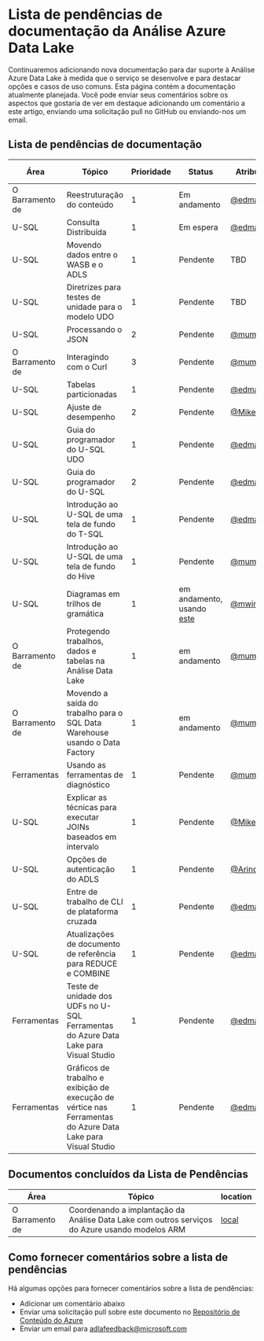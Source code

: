 <properties
   pageTitle="Lista de pendências de documentação da Análise Azure Data Lake | Microsoft Azure"
   description="A Análise Data Lake é um serviço de computação de Big Data do Azure que permite usar dados para impulsionar seus negócios com as informações obtidas de seus dados na nuvem, independentemente de onde eles estiverem e de seu tamanho. A Análise Data Lake possibilita isso da maneira mais simples, mais escalonável e mais econômica possível. Esta página é a lista de pendências de nossos esforços de documentação"
   documentationCenter="na"
   services="data-lake-analytics"
   authors="edmacauley"
   manager="paulettm"
   editor="cgronlun"/>

<tags
   ms.service="data-lake-analytics"
   ms.devlang="na"
   ms.topic="article"
   ms.tgt_pltfrm="na"
   ms.workload="big-data"
   ms.date="05/16/2016"
   ms.author="edmaca"/>

# Lista de pendências de documentação da Análise Azure Data Lake

Continuaremos adicionando nova documentação para dar suporte à Análise Azure Data Lake à medida que o serviço se desenvolve e para destacar opções e casos de uso comuns. Esta página contém a documentação atualmente planejada. Você pode enviar seus comentários sobre os aspectos que gostaria de ver em destaque adicionando um comentário a este artigo, enviando uma solicitação pull no GitHub ou enviando-nos um email.

## Lista de pendências de documentação

Área |Tópico | Prioridade | Status | Atribuído a | Solicitado por 
------------- | ------------- | -------------- | -------------- | --------------- | --------------
O Barramento de | Reestruturação do conteúdo | 1 | Em andamento | [@edmacauley](https://github.com/edmacauley) |
U-SQL | Consulta Distribuída | 1 | Em espera | [@edmacauley](https://github.com/edmacauley) |
U-SQL | Movendo dados entre o WASB e o ADLS | 1 | Pendente | TBD | Ye Xing (ml)
U-SQL | Diretrizes para testes de unidade para o modelo UDO | 1 | Pendente | TBD | [@ddobric](https://github.com/ddobric) 
U-SQL | Processando o JSON | 2 | Pendente | [@mumian](https://github.com/mumian) | [@mwinkle](https://github.com/mwinkle)
O Barramento de | Interagindo com o Curl | 3 |Pendente |[@mumian](https://github.com/mumian)
U-SQL | Tabelas particionadas |1 | Pendente | [@edmacauley](https://github.com/edmacauley) | 
U-SQL | Ajuste de desempenho | 2 | Pendente | [@MikeRys](https://github.com/mikerys) | 
U-SQL | Guia do programador do U-SQL UDO | 1 | Pendente | [@edmacauley](https://github.com/edmacauley) | 
U-SQL | Guia do programador do U-SQL | 2 | Pendente | [@edmacauley](https://github.com/edmacauley) | 
U-SQL | Introdução ao U-SQL de uma tela de fundo do T-SQL | 1 | Pendente | [@edmacauley](https://github.com/edmacauley) | [@MikeRys](https://github.com/mikerys)
U-SQL | Introdução ao U-SQL de uma tela de fundo do Hive | 1 | Pendente | [@mumian](https://github.com/mumian)| [@MikeRys](https://github.com/mikerys)
U-SQL | Diagramas em trilhos de gramática | 1 | em andamento, usando [este](http://bottlecaps.de/rr/ui) | [@mwinkle](https://github.com/mwinkle) | [@mwinkle](https://github.com/mwinkle)
O Barramento de | Protegendo trabalhos, dados e tabelas na Análise Data Lake |1| em andamento | [@mumian](https://github.com/mumian) | [@MikeRys](https://github.com/mikerys)
O Barramento de | Movendo a saída do trabalho para o SQL Data Warehouse usando o Data Factory |1 | em andamento | [@mumian](https://github.com/mumian) | 
Ferramentas | Usando as ferramentas de diagnóstico | 1 | Pendente | [@mumian](https://github.com/mumian) | 
U-SQL | Explicar as técnicas para executar JOINs baseados em intervalo | 1 | Pendente | [@MikeRys](https://github.com/mikerys) |[@saveenr](https://github.com/saveenr) 
U-SQL | Opções de autenticação do ADLS | 1 | Pendente | [@ArindamC](https://github.com/mikerys) |[@saveenr](https://github.com/saveenr) 
U-SQL | Entre de trabalho de CLI de plataforma cruzada | 1 | Pendente | [@edmacauley](https://github.com/edmacauley) |[@mwinkle](https://github.com/mwinkle) 
U-SQL | Atualizações de documento de referência para REDUCE e COMBINE | 1 | Pendente | [@edmacauley](https://github.com/edmacauley) |[@MikeRys](https://github.com/mikerys)
Ferramentas | Teste de unidade dos UDFs no U-SQL Ferramentas do Azure Data Lake para Visual Studio | 1 | Pendente | [@edmacauley](https://github.com/edmacauley) |[@xiaoyong](https://github.com/zxzxy1988)
Ferramentas | Gráficos de trabalho e exibição de execução de vértice nas Ferramentas do Azure Data Lake para Visual Studio | 1 | Pendente | [@edmacauley](https://github.com/edmacauley) |[@xiaoyong](https://github.com/zxzxy1988)



## Documentos concluídos da Lista de Pendências

Área |Tópico | location
------------- | ------------- | -------------- 
O Barramento de | Coordenando a implantação da Análise Data Lake com outros serviços do Azure usando modelos ARM | [local](data-lake-analytics-manage-use-powershell.md)

## Como fornecer comentários sobre a lista de pendências
Há algumas opções para fornecer comentários sobre a lista de pendências:

* Adicionar um comentário abaixo
* Enviar uma solicitação pull sobre este documento no [Repositório de Conteúdo do Azure](https://github.com/Azure/azure-content/blob/master/articles/data-lake-analytics/data-lake-analytics-documentation-backlog.md)
* Enviar um email para [adlafeedback@microsoft.com](mailto:adlafeedback@microsoft.com?subject=DocBacklog)

<!---HONumber=AcomDC_0615_2016-->